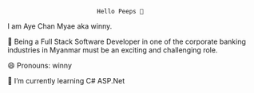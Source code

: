 							 Hello Peeps 👋 
I am Aye Chan Myae aka winny. 

🔭 Being a Full Stack Software Developer in one of the corporate banking industries in Myanmar must be an exciting and challenging role. 

😄 Pronouns: winny

🌱 I’m currently learning C# ASP.Net
<!--
**ayechanmyae-dev/ayechanmyae-dev** is a ✨ _special_ ✨ repository because its `README.md` (this file) appears on your GitHub profile.

Here are some ideas to get you started:


- 🌱 I’m currently learning ...
- 👯 I’m looking to collaborate on ...
- 🤔 I’m looking for help with ...
- 💬 Ask me about ...
- 📫 How to reach me: ...
- 😄 Pronouns: ...
- ⚡ Fun fact: ...
-->
